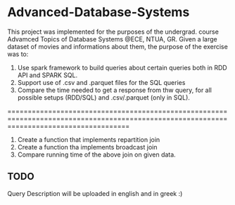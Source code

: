 # Advanced-Database-Systems

This project was implemented for the purposes of the undergrad. course Advamced Topics of Database Systems @ECE, NTUA, GR. 
Given a large dataset of movies and informations about them, the purpose of the exercise was to: 

1) Use spark framework to build queries about certain queries both in RDD API and SPARK SQL. 
2) Support use of .csv and .parquet files for the SQL queries 
3) Compare the time needed to get a response from thw query, for all possible setups (RDD/SQL) and .csv/.parquet (only in SQL).

==========================================================================================================================================

1) Create a function that implements repartition join 
2) Create a function tha implements broadcast join 
3) Compare running time of the above join on given data.


## TODO 

Query Description will be uploaded in english and in greek :) 
